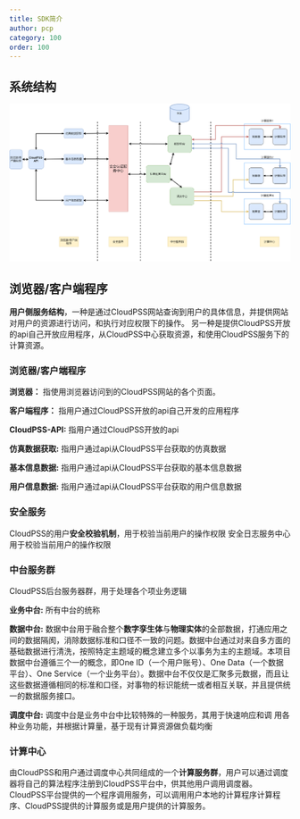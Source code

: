 ```yaml
---
title: SDK简介
author: pcp
category: 100
order: 100
---
```




## 系统结构

![系统结构图](./系统结构图.png "系统结构图")

## 浏览器/客户端程序

**用户侧服务结构**，一种是通过CloudPSS网站查询到用户的具体信息，并提供网站对用户的资源进行访问，和执行对应权限下的操作。 另一种是提供CloudPSS开放的api自己开放应用程序，从CloudPSS中心获取资源，和使用CloudPSS服务下的计算资源。

### 浏览器/客户端程序

**浏览器：** 指使用浏览器访问到的CloudPSS网站的各个页面。
   
**客户端程序：** 指用户通过CloudPSS开放的api自己开发的应用程序

**CloudPSS-API:** 指用户通过CloudPSS开放的api

**仿真数据获取:** 指用户通过api从CloudPSS平台获取的仿真数据

**基本信息数据:** 指用户通过api从CloudPSS平台获取的基本信息数据

**用户信息数据:** 指用户通过api从CloudPSS平台获取的用户信息数据

### 安全服务

CloudPSS的用户**安全校验机制**，用于校验当前用户的操作权限
安全日志服务中心 用于校验当前用户的操作权限

### 中台服务群

CloudPSS后台服务器群，用于处理各个项业务逻辑

 **业务中台:**  所有中台的统称

**数据中台:** 数据中台用于融合整个**数字孪生体**与**物理实体**的全部数据，打通应用之间的数据隔阂，消除数据标准和口径不一致的问题。数据中台通过对来自多方面的基础数据进行清洗，按照特定主题域的概念建立多个以事务为主的主题域。本项目数据中台遵循三个一的概念，即One ID（一个用户账号）、One Data（一个数据平台）、One Service（一个业务平台）。数据中台不仅仅是汇聚多元数据，而且让这些数据遵循相同的标准和口径，对事物的标识能统一或者相互关联，并且提供统一的数据服务接口。

 **调度中台:** 调度中台是业务中台中比较特殊的一种服务，其用于快速响应和调
用各种业务功能，并根据计算量，基于现有计算资源做负载均衡

### 计算中心

由CloudPSS和用户通过调度中心共同组成的一个**计算服务群**，用户可以通过调度器将自己的算法程序注册到CloudPSS平台中，供其他用户调用调度器。CloudPSS平台提供的一个程序调用服务，可以调用用户本地的计算程序计算程序、CloudPSS提供的计算服务或是用户提供的计算服务。
